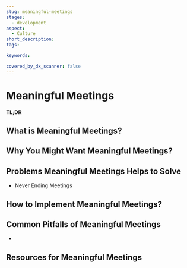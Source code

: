 ```yaml
---
slug: meaningful-meetings
stages:
  - development
aspect:
  - Culture
short_description: 
tags:

keywords:

covered_by_dx_scanner: false
---
```


# Meaningful Meetings

**TL;DR** 

## What is Meaningful Meetings?


## Why You Might Want Meaningful Meetings?


## Problems Meaningful Meetings Helps to Solve

* Never Ending Meetings


## How to Implement Meaningful Meetings?

## Common Pitfalls of Meaningful Meetings
- 


## Resources for Meaningful Meetings

